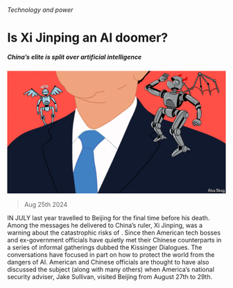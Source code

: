 ###### Technology and power

# Is Xi Jinping an AI doomer? 

##### China’s elite is split over artificial intelligence 

![image](images/20240831_CND001.jpg) 

> Aug 25th 2024 

IN JULY last year  travelled to Beijing for the final time before his death. Among the messages he delivered to China’s ruler, Xi Jinping, was a warning about the catastrophic risks of . Since then American tech bosses and ex-government officials have quietly met their Chinese counterparts in a series of informal gatherings dubbed the Kissinger Dialogues. The conversations have focused in part on how to protect the world from the dangers of AI. American and Chinese officials are thought to have also discussed the subject (along with many others) when America’s national security adviser, Jake Sullivan, visited Beijing from August 27th to 29th.

